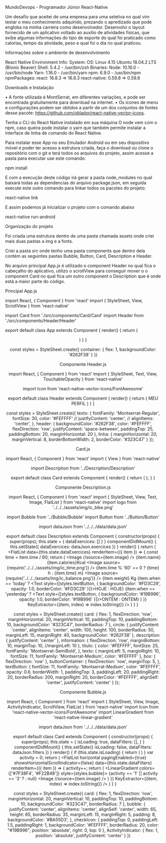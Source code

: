MundoDevops - Programador Júnior React-Native

Um desafio que aceitei de uma empresa para uma seletiva no qual vim testar o meu conhecimento adquirido, prezando o apredizado que pode engloba na minha carreira como desenvolvedor.
Desenvolvi o layout fornecido de um aplicativo voltado ao auxílio de atividades físicas, que exibe algumas informações do tipo de esporte do qual foi praticado como calorias, tempo da atividade, peso e qual foi o dia no qual praticou.

Informações sobre o ambiente de desenvolvimento

React Native Environment Info:
    System:
      OS: Linux 4.15 Ubuntu 18.04.2 LTS (Bionic Beaver)
      Shell: 5.4.2 - /usr/bin/zsh
    Binaries:
      Node: 10.16.0 - /usr/bin/node
      Yarn: 1.16.0 - /usr/bin/yarn
      npm: 6.9.0 - /usr/bin/npm
    npmPackages:
      react: 16.8.3 => 16.8.3 
      react-native: 0.59.8 => 0.59.8 

Downloads e Instalação

• A fonte utilizada é MontSerrat, em diferentes variações, e pode ser encontrada gratuitamente para download na internet.
• Os ı́cones de menu e configurações podem ser obtidos a partir de um dos conjuntos de fontes desse pacote: https://github.com/oblador/react-native-vector-icons.

Tenha o CLI do React Native instalado em sua máquina
O node vem com o npm, caso queira pode instalar o yarn que também permite instalar a interface de linha de comando do React Native.

Para instalar esse App no seu Emulador Android ou em seu dispositivo móvel e poder ter acesso a estrutura criada, faça o download ou clone o repositório com o git e terá todos os arquivos do projeto, assim acesse a pasta para executar use este comando:

npm install

E com a execução deste código irá gerar a pasta node_modules no qual baíxará todas as dependencias do arquivo package.json, em seguida execute este outro comando para linkar todos os pacotes do projeto:

react-native link

E assim podemos já inicializar o projeto com o comando abaixo

react-native run-android

Organização do projeto

Foi criada uma estrutura dentro de uma pasta chamada assets onde criei mais duas pastas a img e a fonts.

Criei a pasta src onde tenho uma pasta components que dentro dela contém as seguintes pastas Bubble, Button, Card, Description e Header.

No arquivo principal App.js é utilizado o component Header no qual fica o cabeçalho do aplicativo, utilizo o scrollView para conseguir mover o o component Card no qual fica um outro component o Description que é onde está a maior parte do código.

Principal App.js

import React, { Component } from 'react'
import { StyleSheet, View, ScrollView } from 'react-native'

import Card from './src/components/Card/Card'
import Header from './src/components/Header/Header'


export default class App extends Component {
  render() {
    return (
      <View style={styles.container}>
        <Header />
        <ScrollView showsVerticalScrollIndicator={false}>
          <Card />
        </ScrollView>
      </View>
    )
  }
}

const styles = StyleSheet.create({
  container: {
    flex: 1,
    backgroundColor: '#262F38'
  }
})

Componente Header.js

import React, { Component } from 'react'
import { StyleSheet, Text, View, TouchableOpacity } from 'react-native'

import Icon from 'react-native-vector-icons/FontAwesome'

export default class Header extends Component {
    render() {
        return (
            <View>
                <View style={styles.header}>
                    <TouchableOpacity>
                        <Icon name="bars" size={30} color="#FEFFFF" />
                    </TouchableOpacity>
                    <Text style={styles.texto}>MEU PERFIL</Text>
                    <TouchableOpacity>
                        <Icon name="cog" size={30} color="#FEFFFF" />
                    </TouchableOpacity>
                </View>
                <View style={styles.linha}></View>
            </View>
        )
    }
}

const styles = StyleSheet.create({
    texto: {
        fontFamily: 'Montserrat-Regular',
        fontSize: 30,
        color: '#FEFFFF'
        // justifyContent: 'center',
        // alignItems: 'center', 
    },
    header: {
        backgroundColor: '#262F38',
        color: '#FEFFFF',
        flexDirection: 'row',
        justifyContent: 'space-between',
        paddingTop: 25,
        paddingBottom: 20,
        marginHorizontal: 20
    },
    linha: {
        marginHorizontal: 20,
        marginVertical: 8,
        borderBottomWidth: 2,
        borderColor: '#323C47'
    }
});

Card.js

import React, { Component } from 'react'
import { View } from 'react-native'

import Description from '../Description/Description'

export default class Card extends Component {
    render() {
        return (
            <View>
                <Description />
            </View>
        );
    }
}

Componente Description.js

import React, { Component } from 'react'
import { StyleSheet, View, Text, Image, FlatList } from 'react-native'
import logo from '../../../assets/img/ic_bike.png'

import Bubble from '../Bubble/Bubble'
import Button from '../Button/Button'

import dataJson from '../../../data/data.json'

export default class Description extends Component {
    constructor(props) {
        super(props);
        this.state = {
            dataExercices: []
        }
    }
    componentDidMount() {
        this.setState({
            dataExercices: dataJson.exercices
        })
    }
    render() {
        return (
            <View>
                <Bubble />
                <FlatList
                    data={this.state.dataExercices}
                    renderItem={({ item }) => {
                        const time = item.time / 60;
                        return (
                            <View style={styles.card}>
                                <View style={styles.circle}>
                                    <Image
                                    //source={item.image}
                                    />
                                </View>
                                <View style={styles.description}>
                                    <Text style={styles.titulo}>{item.name}</Text>
                                    <View style={styles.information}>
                                        <View style={styles.box}>
                                            <Image
                                                source={logo}
                                            />
                                            <Text style={styles.texto}>{item.calories}Kcal</Text>
                                        </View>
                                        <View style={styles.box}>
                                            <Image
                                                source={require('../../../assets/img/ic_time.png')}
                                            />
                                            {item.time % '60' == 0 ?
                                                <Text style={styles.texto}>{time} h</Text>
                                                : <Text style={styles.texto}>{item.time} m</Text>}
                                        </View>
                                        <View style={styles.box}>
                                            <Image
                                                source={require('../../../assets/img/ic_balance.png')}
                                            />
                                            <Text style={styles.texto}>{item.weight} Kg</Text>
                                        </View>
                                    </View>
                                    <View style={styles.buttonContainer}>
                                        {item.when == 'today' ?
                                            <Text style={[styles.textButton, { backgroundColor: '#FD3C29', opacity: 1.0, borderColor: '#FD3C29' }]}>HOJE</Text>
                                            : <Text style={styles.textButton}>HOJE</Text>}
                                        {item.when == 'yesterday' ?
                                            <Text style={[styles.textButton, { backgroundColor: '#19B996', opacity: 1.0, borderColor: '#19B996' }]}>ONTEM</Text>
                                            : <Text style={styles.textButton}>ONTEM</Text>}
                                    </View>
                                </View>
                            </View>
                        )
                    }}
                    KeyExtractor={(item, index) => index.toString()}
                />
            </View>
        )
    }
}

const styles = StyleSheet.create({
    card: {
        flex: 1,
        flexDirection: 'row',
        marginHorizontal: 20,
        marginVertical: 10,
        paddingTop: 10,
        paddingBottom: 10,
        backgroundColor: '#323C47',
        borderRadius: 7
    },
    circle: {
        justifyContent: 'center',
        alignItems: 'center',
        width: 100,
        height: 100,
        borderRadius: 50,
        marginLeft: 15,
        marginRight: 40,
        backgroundColor: '#262F38'
    },
    description: {
        justifyContent: 'center'
    },
    information: {
        flexDirection: 'row',
        marginBottom: 10,
        marginTop: 10,
        //marginLeft: 10
    },
    titulo: {
        color: '#FEFFFF',
        fontSize: 25,
        fontFamily: 'Montserrat-SemiBold',
    },
    texto: {
        marginLeft: 5,
        marginRight: 10,
        fontSize: 11,
        fontFamily: 'Montserrat-Medium',
        color: '#FEFFFF'
    },
    box: {
        flexDirection: 'row'
    },
    buttonContainer: {
        flexDirection: 'row',
        marginTop: 5,
    },
    textButton: {
        fontSize: 11,
        fontFamily: 'Montserrat-Medium',
        color: '#FEFFFF',
        opacity: 0.6,
        borderWidth: 1,
        paddingTop: 3,
        paddingLeft: 20,
        paddingRight: 20,
        borderRadius: 200,
        marginRight: 20,
        borderColor: '#FEFFFF',
        alignSelf: 'center',
        justifyContent: 'center'
    }
});


Componente Bubble.js

import React, { Component } from 'react'
import { StyleSheet, View, Image, ActivityIndicator, ScrollView, FlatList } from 'react-native'
import Icon from 'react-native-vector-icons/FontAwesome'
import LinearGradient from 'react-native-linear-gradient'

import dataJson from '../../../data/data.json'

export default class Card extends Component {
    constructor(props) {
        super(props);
        this.state = {
            isLoading: true,
            dataFilters: [],
        }
    }
    componentDidMount() {
        this.setState({
            isLoading: false,
            dataFilters: dataJson.filters
        })
    }
    render() {
        if (this.state.isLoading) {
            return (
                <View style={styles.ActivityIndicator}>
                    <ActivityIndicator size="large" color="#FEFFFF" />
                </View>
            )
        }
        var activity = 0;
        return (
            <View style={styles.card}>
                <ScrollView horizontal={true} showsHorizontalScrollIndicator={false}>
                    <FlatList
                        horizontal
                        pagingEnabled={true}
                        showsHorizontalScrollIndicator={false}
                        data={this.state.dataFilters}
                        renderItem={({ item }) => {
                            activity++;
                            return (
                                <LinearGradient colors={['#7F38F4', '#F22B48']} style={styles.bubble}>
                                    {activity == '1' || activity == '3' ?
                                        <Icon name="check-circle" size={20} style={styles.checkIcon} /> : null}
                                    <Image
                                    //source={item.image}
                                    />
                                </LinearGradient>
                            )
                        }}
                        KeyExtractor={(item, index) => index.toString()}
                    />
                </ScrollView>
            </View>
        )
    }
}

const styles = StyleSheet.create({
    card: {
        flex: 1,
        flexDirection: 'row',
        marginHorizontal: 20,
        marginVertical: 10,
        paddingTop: 10,
        paddingBottom: 10,
        backgroundColor: '#323C47',
        borderRadius: 7
    },
    bubble: {
        justifyContent: 'center',
        alignItems: 'center',
        alignSelf: 'center',
        width: 65,
        height: 65,
        borderRadius: 35,
        marginLeft: 15,
        marginRight: 5,
        padding: 8,
        backgroundColor: '#BA55D3',
    },
    checkIcon: {
        paddingTop: 0,
        paddingLeft: 1.5,
        paddingRight: 1,
        backgroundColor: '#FEFFFF',
        borderRadius: 20,
        color: "#19B996",
        position: 'absolute',
        right: 0,
        top: 0
    },
    ActivityIndicator: {
        flex: 1,
        position: 'absolute',
        justifyContent: 'center'
    }
})

